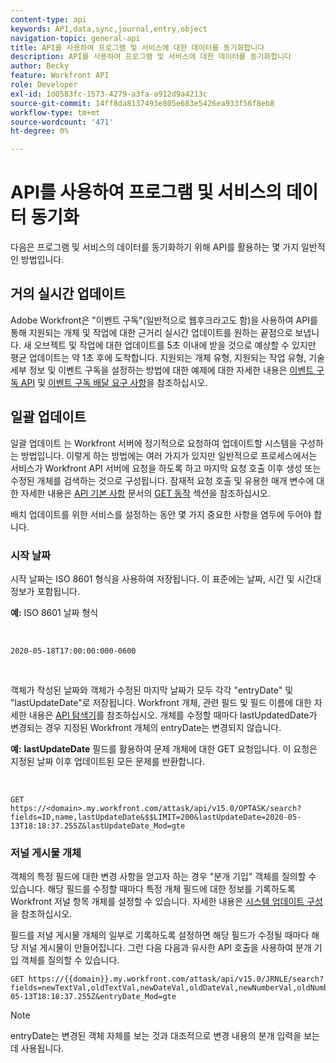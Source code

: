 ```yaml
---
content-type: api
keywords: API,data,sync,journal,entry,object
navigation-topic: general-api
title: API를 사용하여 프로그램 및 서비스에 대한 데이터를 동기화합니다
description: API를 사용하여 프로그램 및 서비스에 대한 데이터를 동기화합니다
author: Becky
feature: Workfront API
role: Developer
exl-id: 1d0583fc-1573-4279-a3fa-a912d9a4213c
source-git-commit: 14ff8da8137493e805e683e5426ea933f56f8eb8
workflow-type: tm+mt
source-wordcount: '471'
ht-degree: 0%

---
```



# API를 사용하여 프로그램 및 서비스의 데이터 동기화

다음은 프로그램 및 서비스의 데이터를 동기화하기 위해 API를 활용하는 몇 가지 일반적인 방법입니다.

## 거의 실시간 업데이트

Adobe Workfront은 &quot;이벤트 구독&quot;(일반적으로 웹후크라고도 함)을 사용하여 API를 통해 지원되는 개체 및 작업에 대한 근거리 실시간 업데이트를 원하는 끝점으로 보냅니다. 새 오브젝트 및 작업에 대한 업데이트를 5초 이내에 받을 것으로 예상할 수 있지만 평균 업데이트는 약 1초 후에 도착합니다. 지원되는 개체 유형, 지원되는 작업 유형, 기술 세부 정보 및 이벤트 구독을 설정하는 방법에 대한 예제에 대한 자세한 내용은 [이벤트 구독 API](../../wf-api/general/event-subs-api.md) 및 [이벤트 구독 배달 요구 사항](../../wf-api/general/setup-event-sub-endpoint.md)을 참조하십시오.

## 일괄 업데이트

일괄 업데이트 는 Workfront 서버에 정기적으로 요청하여 업데이트할 시스템을 구성하는 방법입니다. 이렇게 하는 방법에는 여러 가지가 있지만 일반적으로 프로세스에서는 서비스가 Workfront API 서버에 요청을 하도록 하고 마지막 요청 호출 이후 생성 또는 수정된 개체를 검색하는 것으로 구성됩니다. 잠재적 요청 호출 및 유용한 매개 변수에 대한 자세한 내용은 [API 기본 사항](../../wf-api/general/api-basics.md) 문서의 [GET 동작](../../wf-api/general/api-basics.md#get-behavior) 섹션을 참조하십시오.

배치 업데이트를 위한 서비스를 설정하는 동안 몇 가지 중요한 사항을 염두에 두어야 합니다.

### 시작 날짜

시작 날짜는 ISO 8601 형식을 사용하여 저장됩니다. 이 표준에는 날짜, 시간 및 시간대 정보가 포함됩니다.

**예:** ISO 8601 날짜 형식

<!-- [Copy](javascript:void(0);) -->
 
<pre><code>2020-05-18T17:00:00:000-0600</code></pre> 

객체가 작성된 날짜와 객체가 수정된 마지막 날짜가 모두 각각 &quot;entryDate&quot; 및 &quot;lastUpdateDate&quot;로 저장됩니다. Workfront 개체, 관련 필드 및 필드 이름에 대한 자세한 내용은 [API 탐색기](../../wf-api/general/api-explorer.md)를 참조하십시오. 개체를 수정할 때마다 lastUpdatedDate가 변경되는 경우 지정된 Workfront 개체의 entryDate는 변경되지 않습니다.

**예:** **lastUpdateDate** 필드를 활용하여 문제 개체에 대한 GET 요청입니다. 이 요청은 지정된 날짜 이후 업데이트된 모든 문제를 반환합니다.

<!-- [Copy](javascript:void(0);) -->
 

```
GET
https://<domain>.my.workfront.com/attask/api/v15.0/OPTASK/search?fields=ID,name,lastUpdateDate&$$LIMIT=200&lastUpdateDate=2020-05-13T18:18:37.255Z&lastUpdateDate_Mod=gte
```

### 저널 게시물 개체

객체의 특정 필드에 대한 변경 사항을 얻고자 하는 경우 &quot;분개 기입&quot; 객체를 질의할 수 있습니다. 해당 필드를 수정할 때마다 특정 개체 필드에 대한 정보를 기록하도록 Workfront 저널 항목 개체를 설정할 수 있습니다. 자세한 내용은 [시스템 업데이트 구성](../../administration-and-setup/set-up-workfront/system-tracked-update-feeds/configure-system-updates.md)을 참조하십시오.

필드를 저널 게시물 개체의 일부로 기록하도록 설정하면 해당 필드가 수정될 때마다 해당 저널 게시물이 만들어집니다. 그런 다음 다음과 유사한 API 호출을 사용하여 분개 기입 객체를 질의할 수 있습니다.

<!-- [Copy](javascript:void(0);) -->

<pre><code>GET https://&#123;&#123;domain&#125;&#125;.my.workfront.com/attask/api/v15.0/JRNLE/search?fields=newTextVal,oldTextVal,newDateVal,oldDateVal,newNumberVal,oldNumberVal,entryDate,objObjCode,objID,fieldName&fieldName=name&objObjCode=OPTASK&entryDate=2020-05-13T18:18:37.255Z&entryDate_Mod=gte</code></pre>

>[!NOTE]
>
>entryDate는 변경된 객체 자체를 보는 것과 대조적으로 변경 내용의 분개 입력을 보는 데 사용됩니다.
